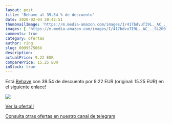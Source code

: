 ```yaml
---
layout: post
title: 'Behave al 39.54 % de descuento'
date: 2020-02-04 20:42:51
thumbnailImage: 'https://m.media-amazon.com/images/I/417bdvuTI9L._AC_._SL200_.jpg'
images: [ 'https://m.media-amazon.com/images/I/417bdvuTI9L._AC_._SL200_.jpg' ]
comments: true
category: ofertas
author: ring
slug: 009957506X
description:
actualPrice: 9.22 EUR
comparePrice: 15.25 EUR
inStock: true
---
```


Está [Behave](https://www.amazon.es/dp/009957506X/?tag=redken-21) con 39.54 de descuento por 9.22 EUR (original: 15.25 EUR) en el siguiente enlace!

[![](https://m.media-amazon.com/images/I/417bdvuTI9L._AC_._SL200_.jpg)](https://www.amazon.es/dp/009957506X/?tag=redken-21)

[Ver la oferta!!](https://www.amazon.es/dp/009957506X/?tag=redken-21)

[Consulta otras ofertas en nuestro canal de telegram](https://t.me/s/ofertas25)

